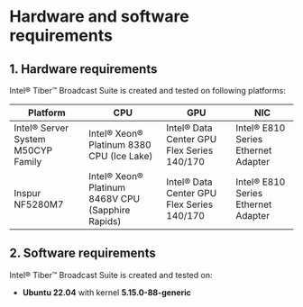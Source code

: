 # Hardware and software requirements

## 1. Hardware requirements

Intel® Tiber™ Broadcast Suite is created and tested on following platforms:

Platform    | CPU         | GPU          | NIC
---         | ---         | ---          | ---
Intel® Server System M50CYP Family| Intel® Xeon® Platinum 8380 CPU (Ice Lake)   |  Intel® Data Center GPU Flex Series 140/170  | Intel® E810 Series Ethernet Adapter
Inspur NF5280M7         | Intel® Xeon® Platinum 8468V CPU (Sapphire Rapids)     | Intel® Data Center GPU Flex Series 140/170 | Intel® E810 Series Ethernet Adapter


## 2. Software requirements

Intel® Tiber™ Broadcast Suite is created and tested on:
 * __Ubuntu 22.04__ with kernel __5.15.0-88-generic__
